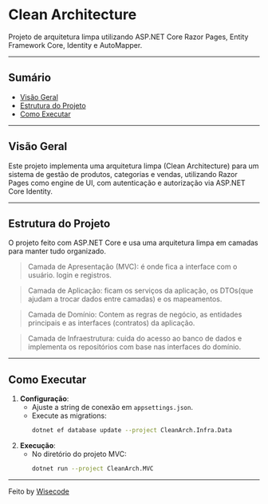 # Clean Architecture

Projeto de arquitetura limpa utilizando ASP.NET Core Razor Pages, Entity Framework Core, Identity e AutoMapper.

---

## Sumário

- [Visão Geral](#visão-geral)
- [Estrutura do Projeto](#estrutura-do-projeto)
- [Como Executar](#como-executar)

---

## Visão Geral

Este projeto implementa uma arquitetura limpa (Clean Architecture) para um sistema de gestão de produtos, categorias e vendas, utilizando Razor Pages como engine de UI, com autenticação e autorização via ASP.NET Core Identity.

---

## Estrutura do Projeto

O projeto feito com ASP.NET Core e usa uma arquitetura limpa em camadas para manter tudo organizado.

> Camada de Apresentação (MVC): é onde fica a interface com o usuário. login e registros.

> Camada de Aplicação: ficam os serviços da aplicação, os DTOs(que ajudam a trocar dados entre camadas) e os mapeamentos.

> Camada de Domínio: Contem as regras de negócio, as entidades principais e as interfaces (contratos) da aplicação.

> Camada de Infraestrutura: cuida do acesso ao banco de dados e implementa os repositórios com base nas interfaces do domínio.

---

## Como Executar

1. **Configuração**:
   - Ajuste a string de conexão em `appsettings.json`.
   - Execute as migrations:
     ```bash
     dotnet ef database update --project CleanArch.Infra.Data
     ```
2. **Execução**:
   - No diretório do projeto MVC:
     ```bash
     dotnet run --project CleanArch.MVC
     ```

---

Feito by [Wisecode](https://github.com/wisecoden)
